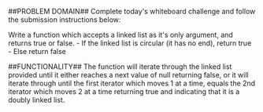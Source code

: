 ##PROBLEM DOMAIN##
Complete today's whiteboard challenge and follow the submission instructions below:

Write a function which accepts a linked list as it's only argument, and returns true or false. - If the linked list is circular (it has no end), return true - Else return false

##FUNCTIONALITY##
The function will iterate through the linked list provided until it either reaches a next value of null returning false, or it will iterate through until the first iterator which moves 1 at a time, equals the 2nd iterator which moves 2 at a time returning true and indicating that it is a doubly linked list.